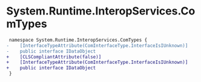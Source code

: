 # System.Runtime.InteropServices.ComTypes

``` diff
 namespace System.Runtime.InteropServices.ComTypes {
-    [InterfaceTypeAttribute(ComInterfaceType.InterfaceIsIUnknown)]
-    public interface IDataObject
+    [CLSCompliantAttribute(false)]
+    [InterfaceTypeAttribute(ComInterfaceType.InterfaceIsIUnknown)]
+    public interface IDataObject
 }
```

